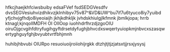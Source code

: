 hfkcjhaejkhfciwsbuiby
edsaFVef
fsdSEDGVesdfv
dvsSEGVesiuhvizdhikvzjklnhibyv75v87^&VD&UW^bu7if7u6tyuco8iy7yuibd yfjchvjgfhdjo8iyeoiaijh jkhjkdhkljk jvhdskhiulgjlkfmnk jbmlkjopa;
hrrb
ktnagl;kjnqoIIMDFH OI OIIOop iuohhdrfhrzdjzgoOIU oiruOjgcvgihfdtryfugihgyftdrsetdyfughjbhvcdxswqertyuiopkmjnbvcxszasqwertyghguyfghjbvyubtvrtfbhjmnh

huhibjhbvubi
OIURpo resuoiuoijroiiohijrgkk
dtzhjtjtjzjatsxtjjrsxjysysj
